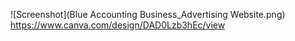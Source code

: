 ![Screenshot](Blue Accounting Business_Advertising Website.png)
https://www.canva.com/design/DAD0Lzb3hEc/view
